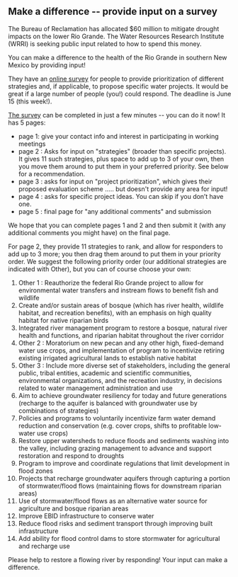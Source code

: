 ## Make a difference -- provide input on a survey 

   The Bureau of Reclamation has allocated $60 million to mitigate drought impacts on the lower Rio Grande. The Water Resources Research Institute (WRRI) is seeking public input related to how to spend this money. 

You can make a difference to the health of the Rio Grande in southern New Mexico by providing input!

They have an [online survey](https://survey123.arcgis.com/share/2acd82fb2ab94a9e915283875d4fdc1d) for people to provide prioritization of different strategies and, if applicable, to propose specific water projects. It would be great if a large number of people (you!) could respond. The deadline is June 15 (this week!).

   [The survey](https://survey123.arcgis.com/share/2acd82fb2ab94a9e915283875d4fdc1d) can be completed in just a few minutes -- you can do it now! It has 5 pages:

- page 1: give your contact info and interest in participating in working meetings
- page 2 : Asks for input on "strategies" (broader than specific projects). It gives 11 such strategies, plus space to add up to 3 of your own, then you move them around to put them in your preferred priority. See below for a recommendation.
- page 3 : asks for input on "project prioritization", which gives their proposed evaluation scheme ..... but doesn't provide any area for input!
- page 4 : asks for specific project ideas. You can skip if you don’t have one.
- page 5 : final page for "any additional comments" and submission

We hope that you can complete pages 1 and 2 and then submit it (with any additional comments you might have) on the final page.

For page 2, they provide 11 strategies to rank, and allow for responders to add up to 3 more; you then drag them around to put them in your priority order. We suggest the following priority order (our additional strategies are indicated with Other), but you can of course choose your own:
1. Other 1 : Reauthorize the federal Rio Grande project to allow for environmental water transfers and instream flows to benefit fish and wildlife
1. Create and/or sustain areas of bosque (which has river health, wildlife habitat, and recreation benefits), with an emphasis on high quality habitat for native riparian birds
1. Integrated river management program to restore a bosque, natural river health and functions, and riparian habitat throughout the river corridor
1. Other 2 : Moratorium on new pecan and any other high, fixed-demand water use crops, and implementation of program to incentivize retiring existing irrigated agricultural lands to establish native habitat 
1. Other 3 : Include more diverse set of stakeholders, including the general public, tribal entities, academic and scientific communities, environmental organizations, and the recreation industry, in decisions related to water management administration and use 
1. Aim to achieve groundwater resiliency for today and future generations (recharge to the aquifer is balanced with groundwater use by combinations of strategies)
1. Policies and programs to voluntarily incentivize farm water demand reduction and conservation (e.g. cover crops, shifts to profitable low-water use crops)
1. Restore upper watersheds to reduce floods and sediments washing into the valley, including grazing management to advance and support restoration and respond to droughts
1. Program to improve and coordinate regulations that limit development in flood zones
1. Projects that recharge groundwater aquifers through capturing a portion of stormwater/flood flows (maintaining flows for downstream riparian areas)
1. Use of stormwater/flood flows as an alternative water source for agriculture and bosque riparian areas
1. Improve EBID infrastructure to conserve water
1. Reduce flood risks and sediment transport through improving built infrastructure
1. Add ability for flood control dams to store stormwater for agricultural and recharge use

Please help to restore a flowing river by responding! Your input can make a difference.


